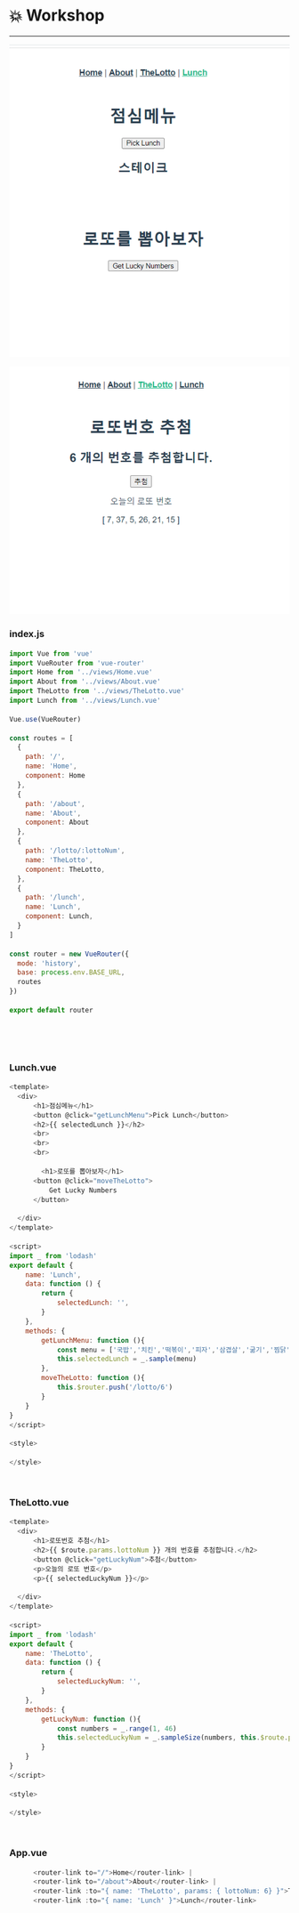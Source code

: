 # :boom: Workshop

---



![image-20211108181303428](1108_workshop.assets/image-20211108181303428.png)



![image-20211108181316746](1108_workshop.assets/image-20211108181316746.png)

### index.js						

```javascript
import Vue from 'vue'
import VueRouter from 'vue-router'
import Home from '../views/Home.vue'
import About from '../views/About.vue'
import TheLotto from '../views/TheLotto.vue'
import Lunch from '../views/Lunch.vue'

Vue.use(VueRouter)

const routes = [
  {
    path: '/',
    name: 'Home',
    component: Home
  },
  {
    path: '/about',
    name: 'About',
    component: About
  },
  {
    path: '/lotto/:lottoNum',
    name: 'TheLotto',
    component: TheLotto,
  },
  {
    path: '/lunch',
    name: 'Lunch',
    component: Lunch,
  }
]

const router = new VueRouter({
  mode: 'history',
  base: process.env.BASE_URL,
  routes
})

export default router

```

​																																

​																																						

### Lunch.vue

```javascript
<template>
  <div>
      <h1>점심메뉴</h1>
      <button @click="getLunchMenu">Pick Lunch</button>
      <h2>{{ selectedLunch }}</h2>
      <br>
      <br>
      <br>

        <h1>로또를 뽑아보자</h1>
      <button @click="moveTheLotto">
          Get Lucky Numbers 
      </button>

  </div>
</template>

<script>
import _ from 'lodash'
export default {
    name: 'Lunch',
    data: function () {
        return {
            selectedLunch: '',
        }
    },
    methods: {
        getLunchMenu: function (){
            const menu = ['국밥','치킨','떡볶이','피자','삼겹살','굶기','찜닭','스테이크']
            this.selectedLunch = _.sample(menu)
        },
        moveTheLotto: function (){
            this.$router.push('/lotto/6')
        }
    }
}
</script>

<style>

</style>
```

​																													

### TheLotto.vue

```javascript
<template>
  <div>
      <h1>로또번호 추첨</h1>
      <h2>{{ $route.params.lottoNum }} 개의 번호를 추첨합니다.</h2>
      <button @click="getLuckyNum">추첨</button>
      <p>오늘의 로또 번호</p>
      <p>{{ selectedLuckyNum }}</p>

  </div>
</template>

<script>
import _ from 'lodash'
export default {
    name: 'TheLotto',
    data: function () {
        return {
            selectedLuckyNum: '',
        }
    },
    methods: {
        getLuckyNum: function (){
            const numbers = _.range(1, 46)
            this.selectedLuckyNum = _.sampleSize(numbers, this.$route.params.lottoNum)
        }
    }
}
</script>

<style>

</style>
```

​																								

### App.vue

```javascript
      <router-link to="/">Home</router-link> |
      <router-link to="/about">About</router-link> |
      <router-link :to="{ name: 'TheLotto', params: { lottoNum: 6} }">TheLotto</router-link> |
      <router-link :to="{ name: 'Lunch' }">Lunch</router-link> 
```


